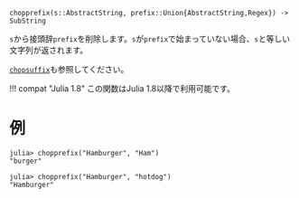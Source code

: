 ```
chopprefix(s::AbstractString, prefix::Union{AbstractString,Regex}) -> SubString
```

`s`から接頭辞`prefix`を削除します。`s`が`prefix`で始まっていない場合、`s`と等しい文字列が返されます。

[`chopsuffix`](@ref)も参照してください。

!!! compat "Julia 1.8"
    この関数はJulia 1.8以降で利用可能です。


# 例

```jldoctest
julia> chopprefix("Hamburger", "Ham")
"burger"

julia> chopprefix("Hamburger", "hotdog")
"Hamburger"
```
